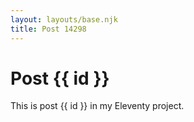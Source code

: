 ```yaml
---
layout: layouts/base.njk
title: Post 14298
---
```


# Post {{ id }}

This is post {{ id }} in my Eleventy project.
